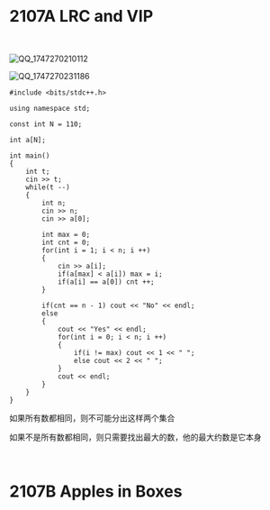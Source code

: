 </br>

# 2107A LRC and VIP

</br>

![QQ_1747270210112](https://github.com/user-attachments/assets/f8e7fe6a-1384-49e3-9c02-9731df9312ab)

![QQ_1747270231186](https://github.com/user-attachments/assets/10a94a74-d210-4f67-af73-e98f9c65ec05)

```
#include <bits/stdc++.h>

using namespace std;

const int N = 110;

int a[N];

int main()
{
    int t;
    cin >> t;
    while(t --)
    {
        int n;
        cin >> n;
        cin >> a[0];

        int max = 0;
        int cnt = 0;
        for(int i = 1; i < n; i ++)
        {
            cin >> a[i];
            if(a[max] < a[i]) max = i;
            if(a[i] == a[0]) cnt ++;
        }

        if(cnt == n - 1) cout << "No" << endl;
        else
        {
            cout << "Yes" << endl;
            for(int i = 0; i < n; i ++)
            {
                if(i != max) cout << 1 << " ";
                else cout << 2 << " ";
            }
            cout << endl;
        }
    }
}
```

<p>如果所有数都相同，则不可能分出这样两个集合</p>

<p>如果不是所有数都相同，则只需要找出最大的数，他的最大约数是它本身</p>

</br>

# 2107B	Apples in Boxes

</br>































































































































































































































































































































































































































































































































































































































































